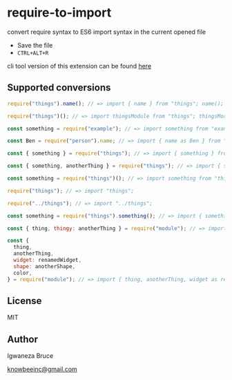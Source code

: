 # require-to-import

convert require syntax to ES6 import syntax in the current opened file

- Save the file
- `CTRL+ALT+R`

cli tool version of this extension can be found [here](https://www.npmjs.com/package/rona)

## Supported conversions

```js
require("things").name(); // => import { name } from "things"; name();

require("things")(); // => import thingsModule from "things"; thingsModule();

const something = require("example"); // => import something from "example";

const Ben = require("person").name; // => import { name as Ben } from "person";

const { something } = require("things"); // => import { something } from "things";

const { something, anotherThing } = require("things"); // => import { something, anotherThing } from "things";

const something = require("things")(); // => import something from "things";

require("things"); // => import "things";

require("../things"); // => import "../things";

const something = require("things").something(); // => import { something } from "things";

const { thing, thingy: anotherThing } = require("module"); // => import { thing, thingy as anotherThing} from "module"

const {
  thing,
  anotherThing,
  widget: renamedWidget,
  shape: anotherShape,
  color,
} = require("module"); // => import { thing, anotherThing, widget as renamedWidget, shape as anotherShape, color } from "module";
```

## License

MIT

## Author

Igwaneza Bruce

<knowbeeinc@gmail.com>
